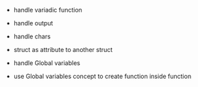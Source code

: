 - handle variadic function
- handle output
- handle chars

- struct as attribute to another struct
- handle Global variables
- use Global variables concept to create function inside function